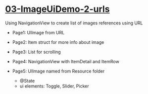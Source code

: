 # [03-ImageUiDemo-2-urls](https://github.com/molab-itp/03-ImageUiDemo-2-urls)

Using NavigationView to create list of images references using URL

- Page1: UIImage from URL

- Page2: Item struct for more info about image

- Page3: List for scrolling

- Page4: NavigationView with ItemDetail and ItemRow

- Page5: UIImage named from Resource folder
    - @State
    - ui elements: Toggle, Slider, Picker
